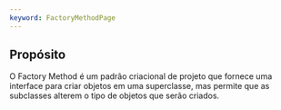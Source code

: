 ```yaml
---
keyword: FactoryMethodPage
---
```


## Propósito

O Factory Method é um padrão criacional de projeto que fornece uma 
interface para criar objetos em uma superclasse, mas permite que 
as subclasses alterem o tipo de objetos que serão criados.